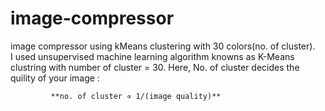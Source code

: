 # image-compressor
image compressor using kMeans  clustering with 30 colors(no. of cluster).  
I used unsupervised machine learning algorithm knowns as K-Means clustring with number of cluster = 30.
  Here, No. of cluster decides the quility of your image :
  
             **no. of cluster ∝ 1/(image quality)**
              
